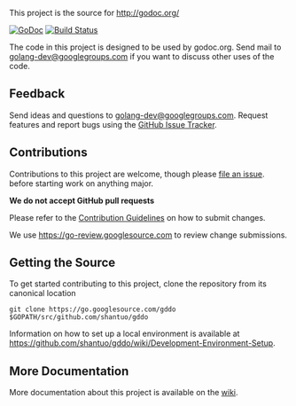 This project is the source for http://godoc.org/

[![GoDoc](https://godoc.org/github.com/shantuo/gddo?status.svg)](http://godoc.org/github.com/shantuo/gddo)
[![Build
Status](https://travis-ci.org/golang/gddo.svg?branch=master)](https://travis-ci.org/golang/gddo)

The code in this project is designed to be used by godoc.org. Send mail to
golang-dev@googlegroups.com if you want to discuss other uses of the code.

## Feedback

Send ideas and questions to golang-dev@googlegroups.com. Request features and
report bugs using the [GitHub Issue
Tracker](https://github.com/shantuo/gddo/issues/new).

## Contributions

Contributions to this project are welcome, though please [file an
issue](https://github.com/shantuo/gddo/issues/new). before starting work on
anything major.

**We do not accept GitHub pull requests**

Please refer to the [Contribution
Guidelines](https://golang.org/doc/contribute.html) on how to submit changes.

We use https://go-review.googlesource.com to review change submissions.

## Getting the Source

To get started contributing to this project, clone the repository from its
canonical location

```
git clone https://go.googlesource.com/gddo $GOPATH/src/github.com/shantuo/gddo
```

Information on how to set up a local environment is available at
https://github.com/shantuo/gddo/wiki/Development-Environment-Setup.

## More Documentation

More documentation about this project is available on the
[wiki](https://github.com/shantuo/gddo/wiki).
